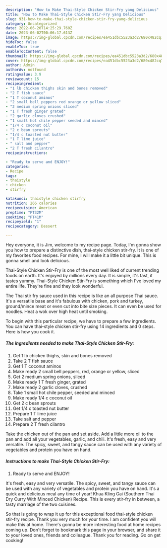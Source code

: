 ```yaml
---
description: "How to Make Thai-Style Chicken Stir-Fry yang Delicious"
title: "How to Make Thai-Style Chicken Stir-Fry yang Delicious"
slug: 931-how-to-make-thai-style-chicken-stir-fry-yang-delicious
category: Uncategorized
date: 2022-06-20T14:25:29.760Z
date: 2023-06-02T00:06:17.613Z
image: https://img-global.cpcdn.com/recipes/ea451dbc5523a3d2/680x482cq70/thai-style-chicken-stir-fry-recipe-main-photo.jpg
hideToc: false
enableToc: true
enableTocContent: false
thumbnail: https://img-global.cpcdn.com/recipes/ea451dbc5523a3d2/680x482cq70/thai-style-chicken-stir-fry-recipe-main-photo.jpg
cover: https://img-global.cpcdn.com/recipes/ea451dbc5523a3d2/680x482cq70/thai-style-chicken-stir-fry-recipe-main-photo.jpg
author: Admin
authorAv: notfound
ratingvalue: 3.9
reviewcount: 15
recipeingredient:
- "1 lb chicken thighs skin and bones removed"
- "2 T fish sauce"
- "1 T coconut aminos"
- "2 small bell peppers red orange or yellow sliced"
- "2 medium spring onions sliced"
- "1 T fresh ginger grated"
- "2 garlic cloves crushed"
- "1 small hot chile pepper seeded and minced"
- "1/4 c coconut oil"
- "2 c bean sprouts"
- "1/4 c toasted nut butter"
- "1 T lime juice"
- " salt and pepper"
- "2 T fresh cilantro"
recipeinstructions:

- "Ready to serve and ENJOY!"
categories:
- Recipe
tags:
- thaistyle
- chicken
- stirfry

katakunci: thaistyle chicken stirfry 
nutrition: 266 calories
recipecuisine: American
preptime: "PT32M"
cooktime: "PT41M"
recipeyield: "1"
recipecategory: Dessert

---
```



Hey everyone, it is Jim, welcome to my recipe page. Today, I'm gonna show you how to prepare a distinctive dish, thai-style chicken stir-fry. It is one of my favorites food recipes. For mine, I will make it a little bit unique. This is gonna smell and look delicious.

Thai-Style Chicken Stir-Fry is one of the most well liked of current trending foods on earth. It's enjoyed by millions every day. It is simple, it's fast, it tastes yummy. Thai-Style Chicken Stir-Fry is something which I've loved my entire life. They're fine and they look wonderful.

The Thai stir fry sauce used in this recipe is like an all purpose Thai sauce. It&#39;s a versatile base and it&#39;s fabulous with chicken, pork and turkey, ground/mince meat or even cut into bite size pieces. It can even be used for noodles. Heat a wok over high heat until smoking.


To begin with this particular recipe, we have to prepare a few ingredients. You can have thai-style chicken stir-fry using 14 ingredients and 0 steps. Here is how you cook it.

<!--inarticleads1-->

##### The ingredients needed to make Thai-Style Chicken Stir-Fry:

1. Get 1 lb chicken thighs, skin and bones removed
1. Take 2 T fish sauce
1. Get 1 T coconut aminos
1. Make ready 2 small bell peppers, red, orange or yellow, sliced
1. Get 2 medium spring onions, sliced
1. Make ready 1 T fresh ginger, grated
1. Make ready 2 garlic cloves, crushed
1. Take 1 small hot chile pepper, seeded and minced
1. Make ready 1/4 c coconut oil
1. Get 2 c bean sprouts
1. Get 1/4 c toasted nut butter
1. Prepare 1 T lime juice
1. Take  salt and pepper
1. Prepare 2 T fresh cilantro


Take the chicken out of the pan and set aside. Add a little more oil to the pan and add all your vegetables, garlic, and chili. It&#39;s fresh, easy and very versatile. The spicy, sweet, and tangy sauce can be used with any variety of vegetables and protein you have on hand. 

<!--inarticleads2-->

##### Instructions to make Thai-Style Chicken Stir-Fry:


1. Ready to serve and ENJOY!

It&#39;s fresh, easy and very versatile. The spicy, sweet, and tangy sauce can be used with any variety of vegetables and protein you have on hand. It&#39;s a quick and delicious meal any time of year! Khua Kling Gai (Southern Thai Dry Curry With Minced Chicken) Recipe. This is every stir-fry in between, a tasty marriage of the two cuisines. 

So that is going to wrap it up for this exceptional food thai-style chicken stir-fry recipe. Thank you very much for your time. I am confident you will make this at home. There's gonna be more interesting food at home recipes coming up. Don't forget to bookmark this page in your browser, and share it to your loved ones, friends and colleague. Thank you for reading. Go on get cooking!
